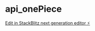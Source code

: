 # api_onePiece

[Edit in StackBlitz next generation editor ⚡️](https://stackblitz.com/~/github.com/sgarrui1201/api_onePiece)